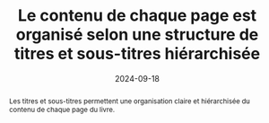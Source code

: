 ---
title: "Le contenu de chaque page est organisé selon une structure de titres et sous-titres hiérarchisée"
abstract: Les titres et sous-titres permettent une organisation claire et hiérarchisée du contenu de chaque page du livre.
categories: 
    - "Structure et code"
agrege: O4227-E072
opquast: '4 227'
indiceebook: '072'
description: "Règle n°72"
before: "071"
weight: "072"
after: "073"
actif: '1'
layout: rules
date: 2024-09-18
tags: 
    - "Accessibilité"
    - "Lisibilité"
objectif: 
    - "Faciliter la compréhension et la navigation du lecteur en présentant le contenu de manière structurée et logique"
Meo: 
    - "Utiliser des balises HTML `h1`, `h2`, `h3`, `h4`, `h5` et `h6`"
    - "Chaque page doit avoir au moins un `h1`"
    - "Maintenir une hierarchie cohérente&nbsp;: un titre de niveau `h2` ne doit pas être suivi d'un titre de niveau `h4`."
Controle: 
    - "Vérifier le code source de la page HTML de l'epub&nbsp;:<ul><li>Il faut que les titres et sous-titres soient dans une balise <h> de 1 à 6.</li><li>Il faut qu'il y ai au moins un `h1`.</li><li>Il faut que l'ordre des niveaux de titres soit hiérarchique et cohérente.</li>"
epubcheck: false
ace: true
humancheck: true
ReadiumGoToolkit: 
Source: 
    - "Opquast"
Referentiel: 
    - "[Web Content Accessibility Guidelines (WCAG)](https://www.w3.org/WAI/standards-guidelines/wcag/)"
steps: 
    - "Production numérique"
---